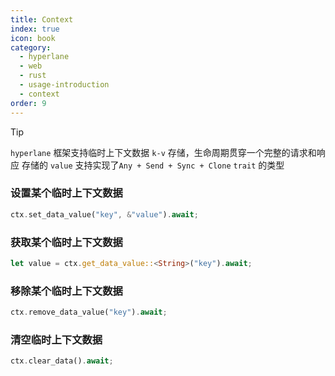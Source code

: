 ```yaml
---
title: Context
index: true
icon: book
category:
  - hyperlane
  - web
  - rust
  - usage-introduction
  - context
order: 9
---
```


<Share colorful />

> [!tip]
>
> `hyperlane` 框架支持临时上下文数据 `k-v` 存储，生命周期贯穿一个完整的请求和响应
> 存储的 `value` 支持实现了`Any + Send + Sync + Clone` `trait` 的类型

### 设置某个临时上下文数据

```rust
ctx.set_data_value("key", &"value").await;
```

### 获取某个临时上下文数据

```rust
let value = ctx.get_data_value::<String>("key").await;
```

### 移除某个临时上下文数据

```rust
ctx.remove_data_value("key").await;
```

### 清空临时上下文数据

```rust
ctx.clear_data().await;
```

